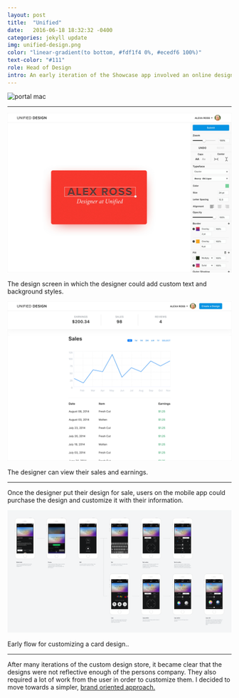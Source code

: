 ```yaml
---
layout: post
title:  "Unified"
date:   2016-06-18 18:32:32 -0400
categories: jekyll update
img: unified-design.png
color: "linear-gradient(to bottom, #fdf1f4 0%, #ecedf6 100%)"
text-color: "#111"
role: Head of Design
intro: An early iteration of the Showcase app involved an online design tool in which professional designers could create and sell card design templates on a marketplace within the app.
---
```


![portal mac](/img/portal-macfront.png)

<hr>

![portal 1](/img/portal1.jpg)

<div class="caption">The design screen in which the designer could add custom text and background styles.</div>

![portal 1](/img/portal2.jpg)

<div class="caption">The designer can view their sales and earnings.</div>

<hr>

Once the designer put their design for sale, users on the mobile app could purchase the design and customize it with their information.

![portal 1](/img/designStore1.png)

<div class="caption">Early flow for customizing a card design..</div>

<hr>

After many iterations of the custom design store, it became clear that the designs were not reflective enough of the persons company. They also required a lot of work from the user in order to customize them. I decided to move towards a simpler, [brand oriented approach.](/showcase-app)

<br/>
